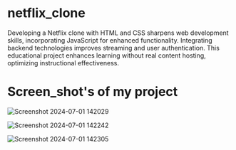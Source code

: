 # netflix_clone
Developing a Netflix clone with HTML and CSS sharpens web development skills, incorporating JavaScript for enhanced functionality. Integrating backend technologies improves streaming and user authentication. This educational project enhances learning without real content hosting, optimizing instructional effectiveness.
# Screen_shot's of my project
![Screenshot 2024-07-01 142029](https://github.com/satvika0204/netflix_clone/assets/174268829/52c6a6f7-a9e6-4fb7-b341-ec1a3a747425)

![Screenshot 2024-07-01 142242](https://github.com/satvika0204/netflix_clone/assets/174268829/0dd80a94-b506-4a56-b87f-afd2363f621d)

![Screenshot 2024-07-01 142305](https://github.com/satvika0204/netflix_clone/assets/174268829/c4961238-a419-4130-9b24-5284f4d7f3c5)
